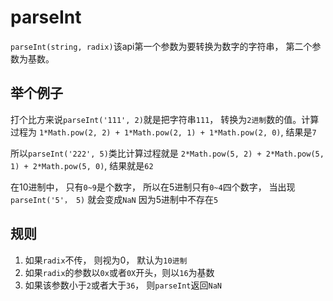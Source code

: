 # parseInt

`parseInt(string, radix)`该api第一个参数为要转换为数字的字符串， 第二个参数为基数。

## 举个例子

打个比方来说`parseInt('111', 2)`就是把字符串`111`， 转换为`2进制`数的值。计算过程为
`1*Math.pow(2, 2) + 1*Math.pow(2, 1) + 1*Math.pow(2, 0)`, 结果是`7`

所以`parseInt('222', 5)`类比计算过程就是
`2*Math.pow(5, 2) + 2*Math.pow(5, 1) + 2*Math.pow(5, 0)`, 结果就是`62`

在10进制中， 只有`0~9`是个数字， 所以在5进制只有`0~4`四个数字， 当出现
`parseInt('5'， 5)` 就会变成`NaN` 因为5进制中不存在`5`

## 规则

1. 如果`radix`不传， 则视为0， 默认为`10进制`
2. 如果`radix`的参数以`0x`或者`0X`开头，则以`16`为基数
3. 如果该参数小于`2`或者大于`36`， 则`parseInt`返回`NaN`
